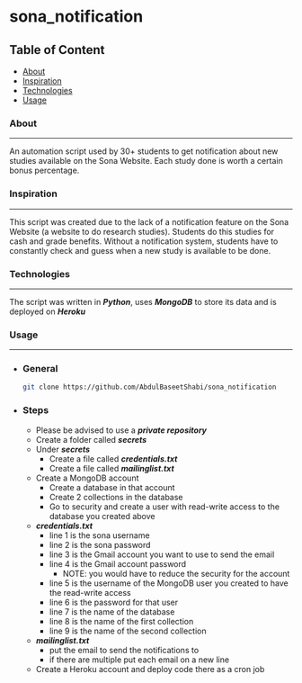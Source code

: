 # sona_notification
## Table of Content 
 - [About](#about)
 - [Inspiration](#inspiration)
 - [Technologies](#technologies) 
 - [Usage](#usage)

### About
---
An automation script used by 30+ students to get notification about new studies available on the Sona Website. Each study done is worth a certain bonus percentage.

### Inspiration
---
This script was created due to the lack of a notification feature on the Sona Website (a website to do research studies). Students do this studies for cash and grade benefits. Without a notification system, students have to constantly check and guess when a new study is available to be done.

### Technologies
---
The script was written in ***Python***, uses ***MongoDB*** to store its data and is deployed on ***Heroku***

### Usage
---
- ### General 
  ```sh
  git clone https://github.com/AbdulBaseetShabi/sona_notification
  ```
- ### Steps 
  - Please be advised to use a ***private repository***
  - Create a folder called ***secrets***
  - Under ***secrets*** 
    - Create a file called ***credentials.txt*** 
    - Create a file called ***mailinglist.txt*** 
  - Create a MongoDB account 
    - Create a database in that account 
    - Create 2 collections in the database
    - Go to security and create a user with read-write access to the database you created above
  - ***credentials.txt*** 
    - line 1 is the sona username 
    - line 2 is the sona password 
    - line 3 is the Gmail account you want to use to send the email 
    - line 4 is the Gmail account password
      - NOTE: you would have to reduce the security for the account 
    - line 5 is the username of the MongoDB user you created to have the read-write access
    - line 6 is the password for that user 
    - line 7 is the name of the database
    - line 8 is the name of the first collection 
    - line 9 is the name of the second collection
  - ***mailinglist.txt***
    - put the email to send the notifications to 
    - if there are multiple put each email on a new line
  - Create a Heroku account and deploy code there as a cron job
